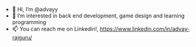 - 👋 Hi, I’m @advayy
- 👀 I’m interested in back end development, game design and learning programming
- 📫 You can reach me on Linkedin!, https://www.linkedin.com/in/advay-rajguru/
